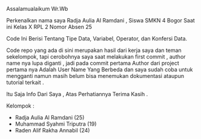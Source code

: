 Assalamualaikum Wr.Wb 

Perkenalkan nama saya Radja Aulia Al Ramdani , Siswa SMKN 4 Bogor Saat ini Kelas X RPL 2 Nomor Absen 25

Code Ini Berisi Tentang Tipe Data, Variabel, Operator, dan Konfersi Data.

Code repo yang ada di sini merupakan hasil dari kerja saya dan teman sekelompok, tapi cerobohnya saya saat melakukan first commit , author name nya lupa diganti , jadi pada commit 
pertama Author dari project pertama nya Adalah User Name Yang Berbeda dan saya sudah coba untuk mengganti namun masih belum bisa menemukan dokumentasi 
ataupun tutorial terkait .

Itu Saja Info Dari Saya , Atas Perhatiannya Terima Kasih .


Kelompok :
+ Radja Aulia Al Ramdani (25)
+ Muhammad Syahmi Triputra (19)
+ Raden Alif Rakha Annabil (24)
